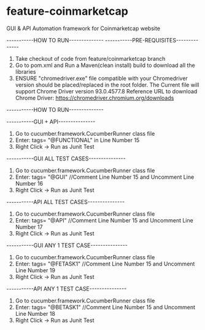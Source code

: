 # feature-coinmarketcap
GUI &amp; API Automation framework for Coinmarketcap website

-----------HOW TO RUN--------------
-----------PRE-REQUISITES--------------
1. Take checkout of code from feature/coinmarketcap branch
2. Go to pom.xml and Run a Maven(clean install) build to download all the libraries
3. ENSURE "chromedriver.exe" file compatible with your Chromedriver version should be placed/replaced in the root folder. 
The Current file will support Chrome Driver version 93.0.4577.8 
Reference URL to download Chrome Driver: https://chromedriver.chromium.org/downloads 

-----------HOW TO RUN--------------

-----------GUI + API---------------
1. Go to cucumber.framework.CucumberRunner class file
2. Enter: tags= "@FUNCTIONAL" in Line Number 15 
3. Right Click -> Run as Junit Test

-----------GUI ALL TEST CASES---------------
1. Go to cucumber.framework.CucumberRunner class file
2. Enter: tags= "@GUI" //Comment Line Number 15 and Uncomment Line Number 16
3. Right Click -> Run as Junit Test

-----------API ALL TEST CASES---------------
1. Go to cucumber.framework.CucumberRunner class file
2. Enter: tags= "@API" //Comment Line Number 15 and Uncomment Line Number 17
3. Right Click -> Run as Junit Test

-----------GUI ANY 1 TEST CASE---------------
1. Go to cucumber.framework.CucumberRunner class file
2. Enter: tags= "@FETASK1" //Comment Line Number 15 and Uncomment Line Number 19
3. Right Click -> Run as Junit Test

-----------API ANY 1 TEST CASE---------------
1. Go to cucumber.framework.CucumberRunner class file
2. Enter: tags= "@BETASK1" //Comment Line Number 15 and Uncomment Line Number 18
3. Right Click -> Run as Junit Test
